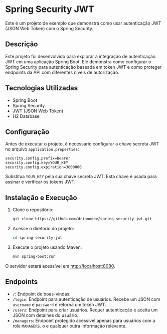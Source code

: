 # Spring Security JWT

Este é um projeto de exemplo que demonstra como usar autenticação JWT (JSON Web Token) com o Spring Security.

## Descrição

Este projeto foi desenvolvido para explorar a integração de autenticação JWT em uma aplicação Spring Boot. Ele demonstra como configurar o Spring Security para autenticação baseada em token JWT e como proteger endpoints da API com diferentes níveis de autorização.

## Tecnologias Utilizadas

- Spring Boot
- Spring Security
- JWT (JSON Web Token)
- H2 Database

## Configuração

Antes de executar o projeto, é necessário configurar a chave secreta JWT no arquivo `application.properties`:

```properties
security.config.prefix=Bearer
security.config.key=YOUR_KEY
security.config.expiration=3600000
```

Substitua `YOUR_KEY` pela sua chave secreta JWT. Esta chave é usada para assinar e verificar os tokens JWT.

## Instalação e Execução

1. Clone o repositório:

   ```bash
   git clone https://github.com/drianodev/spring-security-jwt.git
   ```

2. Acesse o diretório do projeto:

   ```bash
   cd spring-security-jwt
   ```

3. Execute o projeto usando Maven:

   ```bash
   mvn spring-boot:run
   ```

O servidor estará acessível em [http://localhost:8080](http://localhost:8080).

## Endpoints

- `/`: Endpoint de boas-vindas.
- `/login`: Endpoint para autenticação de usuários. Recebe um JSON com `username` e `password` e retorna um token JWT.
- `/users`: Endpoint para criar usuários. Requer autenticação e aceita um JSON com detalhes do usuário.
- `/managers`: Endpoint protegido acessível apenas para usuários com a role `MANAGERS`.
o e qualquer outra informação relevante.